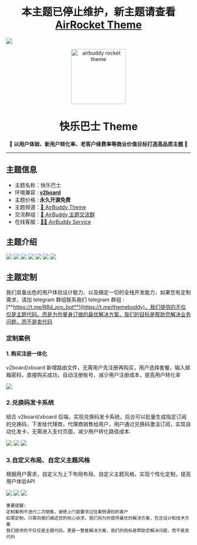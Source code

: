 <div align="center">
    <h1>本主题已停止维护，新主题请查看<br><a href="https://github.com/dc8683/v2board-theme-airrocket">AirRocket Theme</a></h1>
</div>

![](https://github.com/dc8683/picx-images-hosting/raw/master/docs/M9IVJMR2HT8G8.4ub4f0ccif.webp)

<div align="center">
    <a href="https://r8d.pro"><img src="https://github.com/dc8683/picx-images-hosting/raw/master/快乐巴士-LOGO@1x.4xups4vz5r.webp" alt="airbuddy rocket theme" width="150" /></a>
    <h1>快乐巴士 Theme</h1>
    <p><b>🚀 以用户体验、新用户转化率、老客户续费率等商业价值目标打造高品质主题 🚀</b></p>
</div>

------------------------------

## 主题信息

* 主题名称：快乐巴士
* 环境兼容 : [**v2board**](https://github.com/wyx2685/v2board)
* 主题价格 : **永久开源免费**
* 主题频道：[🚀 AirBuddy Theme](https://t.me/v2board_buddy)
* 交流群组：[💬 AirBuddy 主题交流群](https://t.me/themebuddy)
* 在线客服：[🏄‍♂️ AirBuddy Service](https://t.me/R8d_pro_bot)

## 主题介绍

![](https://github.com/dc8683/picx-images-hosting/raw/master/docs/快乐巴士.6ikhc6lkwn.webp)
![](https://github.com/dc8683/picx-images-hosting/raw/master/docs/快乐巴士.969xmjem8o.webp)
![](https://github.com/dc8683/picx-images-hosting/raw/master/docs/快乐巴士.7w70g7wmxd.webp)
![](https://github.com/dc8683/picx-images-hosting/raw/master/docs/快乐巴士.7i0kpcoc2c.webp)
![](https://github.com/dc8683/picx-images-hosting/raw/master/docs/快乐巴士.1zig97g3yq.webp)
![](https://github.com/dc8683/picx-images-hosting/raw/master/docs/快乐巴士.23226x96oe.webp)
![](https://github.com/dc8683/picx-images-hosting/raw/master/docs/快乐巴士.6ikhc6lkwd.webp)


## 主题定制

我们具备出色的用户体验设计能力、以及搞定一切的全栈开发能力，如果您有定制需求，请加 telegram 群组联系我们
telegram 群组 : [**https://t.me/R8d_pro_bot**](https://t.me/themebuddy)，我们提供的不仅仅是主题代码，而是为你量身订做的最优解决方案，我们的目标是帮助您解决业务问题，而不是卖代码

### 定制案例

#### 1. 购买注册一体化

v2board/xboard 新增路由文件，无需用户先注册再购买，用户选择套餐，输入邮箱密码，直接购买成功，自动注册账号，减少用户注册成本，提高用户转化率

![](https://github.com/dc8683/picx-images-hosting/raw/master/docs/esay.45vgk45fb.webp)

### 2.兑换码发卡系统

结合 v2board/xboard 后端，实现兑换码发卡系统，后台可以批量生成指定订阅的兑换码，下发给代理商，代理商销售给用户，用户通过兑换码激活订阅，实现自动化发卡，无需进入支付页面，减少用户转化路径成本.

![](https://github.com/dc8683/picx-images-hosting/raw/master/docs/custom02-01.7axctw4nrd.webp)
![](https://github.com/dc8683/picx-images-hosting/raw/master/docs/custom02-02.2a5a2bxt8r.webp)
![](https://github.com/dc8683/picx-images-hosting/raw/master/docs/快乐巴士.969xmj23s2.webp)

### 3.自定义布局、自定义主题风格

根据用户需求，自定义为上下布局布局、自定义主题风格，实现个性化定制，提高用户体验API

![](https://github.com/dc8683/picx-images-hosting/raw/master/docs/快乐巴士.5c163kio9q.webp)
![](https://github.com/dc8683/picx-images-hosting/raw/master/docs/custom3-5.3d4zd7zlu7.webp)
![](https://github.com/dc8683/picx-images-hosting/raw/master/docs/custom3-2.pfj2v6kia.webp)

```
重要提醒: 
定制案例不进行二次销售，谢绝上门就要求过往案例源码的客户
如需定制，只需向我们阐述您的核心诉求，我们将为你提供最优的解决方案，包含设计和技术方案
我们提供的不仅仅是主题代码，更是一整套解决方案，我们的目标是帮助您解决问题，而不是卖代码
```